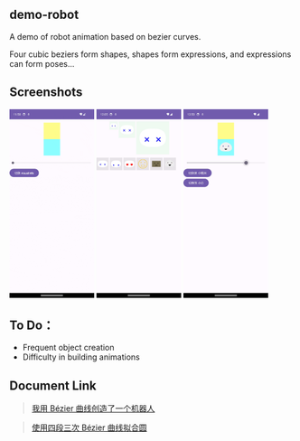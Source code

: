 ## demo-robot
A demo of robot animation based on bezier curves.

Four cubic beziers form shapes, shapes form expressions, and expressions can form poses...

## Screenshots
<a href="https://github.com/idea007/demo-robot/tree/main/assets/screen_curve_shape_change.gif"><img src="assets/screen_curve_shape_change.gif" width="150px"/></a>
<a href="https://github.com/idea007/demo-robot/tree/main/assets/screen_emote_preview.gif"><img src="assets/screen_emote_preview.gif" width="150px"/></a>
<a href="https://github.com/idea007/demo-robot/tree/main/assets/screen_emote_change.gif"><img src="assets/screen_emote_change.gif" width="150px"/></a>

## To Do：
* Frequent object creation
* Difficulty in building animations

## Document Link
>[我用 Bézier 曲线创造了一个机器人](https://www.dafaycoding.com/article/android-basic-bezier-robot)

>[使用四段三次 Bézier 曲线拟合圆](https://www.dafaycoding.com/article/android-basic-bezier)


